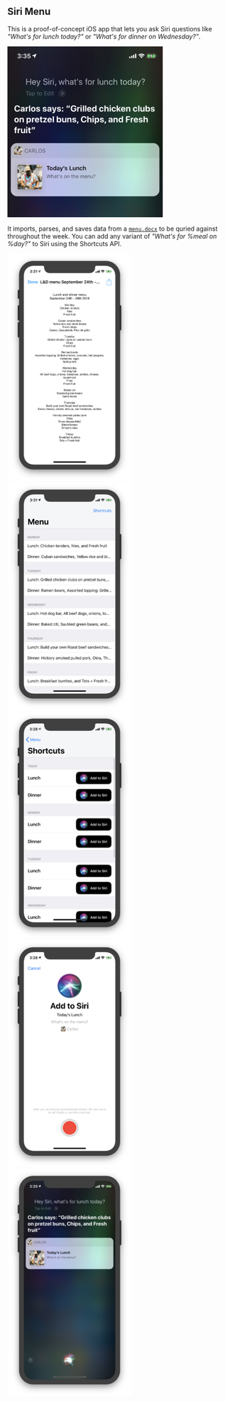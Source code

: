 ## Siri Menu

This is a proof-of-concept iOS app that lets you ask Siri questions like *"What's for lunch today?"* or *"What's for dinner on Wednesday?"*. 

<img src="images/siri.jpg" width="350px">

It imports, parses, and saves data from a [`menu.docx`](https://github.com/calda/Siri-Menu/blob/master/Siri%20Menu/Sample%20Menu.docx) to be quried against throughout the week. You can add any variant of *"What's for %meal on %day?"* to Siri using the Shortcuts API.

<img src="images/demo%201.png" width="280px"> <img src="images/demo%202.png" width="280px"> 
<img src="images/demo%203.png" width="280px"> <img src="images/demo%204.png" width="280px"> <img src="images/demo%205.png" width="280px">

